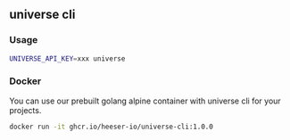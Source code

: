 ## universe cli
### Usage
```sh
UNIVERSE_API_KEY=xxx universe
```
### Docker
You can use our prebuilt golang alpine container with universe cli for your projects.   
```sh
docker run -it ghcr.io/heeser-io/universe-cli:1.0.0
```